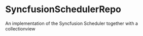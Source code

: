 # SyncfusionSchedulerRepo

An implementation of the Syncfusion Scheduler together with a collectionview
